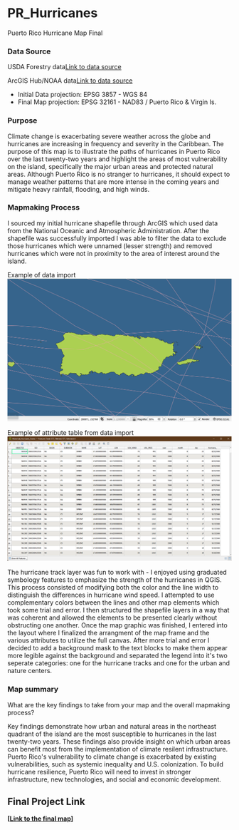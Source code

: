# PR_Hurricanes
Puerto Rico Hurricane Map Final

### Data Source

USDA Forestry data[Link to data source](https://www.fs.usda.gov/rds/archive/catalog/RDS-2018-0004)

ArcGIS Hub/NOAA data[Link to data source](https://hub.arcgis.com/datasets/d053e72aabfd4c5ab4139c3829c1e11c_0/explore?location=22.753037%2C-86.695325%2C4.12)

* Initial Data projection: EPSG 3857 - WGS 84
* Final Map projection: EPSG 32161 - NAD83 / Puerto Rico & Virgin Is.

### Purpose
Climate change is exacerbating severe weather across the globe and hurricanes are increasing in frequency and severity in the Caribbean. The purpose of this map is to illustrate the paths of hurricanes in Puerto Rico over the last twenty-two years and highlight the areas of most vulnerability on the island, specifically the major urban areas and protected natural areas. Although Puerto Rico is no stranger to hurricanes, it  should expect to manage weather patterns that are more intense in the coming years and mitigate heavy rainfall, flooding, and high winds.  

### Mapmaking Process
I sourced my initial hurricane shapefile through ArcGIS which used data from the National Oceanic and Atmospheric Administration.  After the shapefile was successfully imported I was able to filter the data to exclude those hurricanes which were unnamed (lesser strength) and removed hurricanes which were not in proximity to the area of interest around the island. 

Example of data import ![initial import of hurricane track data](graphics\map_in_progress.png)

Example of attribute table from data import ![hurricane track attribute table](graphics/hurricane_tracks_attributes.png)

The hurricane track layer was fun to work with - I enjoyed using graduated symbology features to emphasize the strength of the hurricanes in QGIS. This process consisted of modifying both the color and the line width to distinguish the differences in hurricane wind speed. I attempted to use complementary colors between the lines and other map elements which took some trial and error. I then structured the shapefile layers in a way that was coherent and allowed the elements to be presented clearly without obstructing one another. Once the map graphic was finished, I entered into the layout where I finalized the arrangment of the map frame and the various attributes to utilize the full canvas. After more trial and error I decided to add a background mask to the text blocks to make them appear more legible against the background and separated the legend into it's two seperate categories: one for the hurricane tracks and one for the urban and nature centers. 

### Map summary

What are the key findings to take from your map and the overall mapmaking process?

Key findings demonstrate how urban and natural areas in the northeast quadrant of the island are the most susceptible to hurricanes in the last twenty-two years. These findings also provide insight on which urban areas can benefit most from the implementation of climate resilent infrastructure. Puerto Rico's vulnerability to climate change is exacerbated by existing vulnerabilities, such as systemic inequality and U.S. colonization. To build hurricane resilience, Puerto Rico will need to invest in stronger infrastructure, new technologies, and social and economic development.

## Final Project Link

 **[[Link to the final map](https://tlme234.github.io/PR_Hurricanes)]** 
